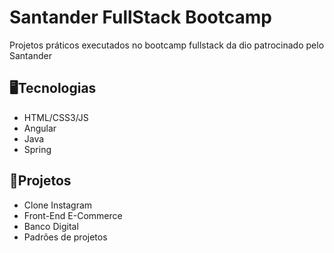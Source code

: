 <h1> Santander FullStack Bootcamp </h1>
<p>Projetos práticos executados no bootcamp fullstack da dio patrocinado pelo Santander</p>

<h2>🖥Tecnologias</h2>
<ul>
<li>HTML/CSS3/JS</li>
<li>Angular</li>
<li>Java</li>
<li>Spring</li>
</ul>

<h2>📐Projetos</h2>
<ul>
<li>Clone Instagram</li>
<li>Front-End E-Commerce</li>
<li>Banco Digital</li>
<li>Padrões de projetos</li>
</ul>
